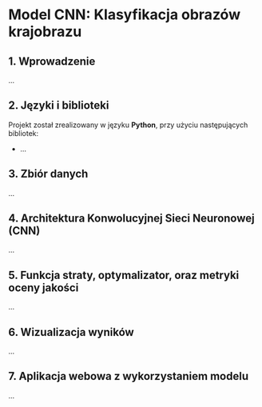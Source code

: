 # Model CNN: Klasyfikacja obrazów krajobrazu

## 1. Wprowadzenie
...

## 2. Języki i biblioteki
Projekt został zrealizowany w języku **Python**, przy użyciu następujących bibliotek:
* ...

## 3. Zbiór danych
...

## 4. Architektura Konwolucyjnej Sieci Neuronowej (CNN)
...

## 5. Funkcja straty, optymalizator, oraz metryki oceny jakości
...

## 6. Wizualizacja wyników
...

## 7. Aplikacja webowa z wykorzystaniem modelu
...
